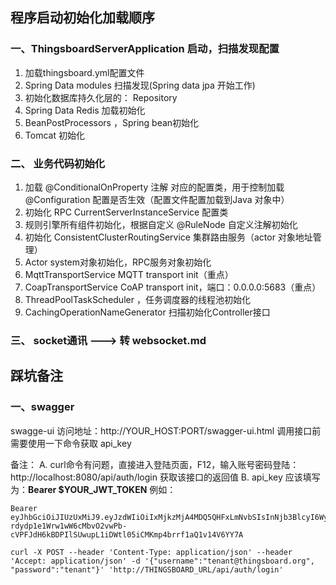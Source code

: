 

## 程序启动初始化加载顺序
### 一、ThingsboardServerApplication 启动，扫描发现配置
1. 加载thingsboard.yml配置文件
2. Spring Data modules  扫描发现(Spring data jpa 开始工作)
3. 初始化数据库持久化层的： Repository
4. Spring Data Redis 加载初始化
5. BeanPostProcessors ，Spring bean初始化
6. Tomcat 初始化

### 二、 业务代码初始化
1. 加载 @ConditionalOnProperty 注解 对应的配置类，用于控制加载 @Configuration 配置是否生效（配置文件配置加载到Java 对象中）
2. 初始化 RPC CurrentServerInstanceService 配置类
3. 规则引擎所有组件初始化，根据自定义 @RuleNode 自定义注解初始化
4. 初始化 ConsistentClusterRoutingService 集群路由服务（actor 对象地址管理）
5. Actor system对象初始化，RPC服务对象初始化
6. MqttTransportService MQTT transport init（重点）
7. CoapTransportService CoAP transport init，端口：0.0.0.0:5683（重点）
8. ThreadPoolTaskScheduler ，任务调度器的线程池初始化
9. CachingOperationNameGenerator 扫描初始化Controller接口


### 三、 socket通讯 ---> 转 websocket.md


## 踩坑备注

### 一、swagger
swagge-ui 访问地址：http://YOUR_HOST:PORT/swagger-ui.html 调用接口前需要使用一下命令获取 api_key

备注：
A. curl命令有问题，直接进入登陆页面，F12，输入账号密码登陆：http://localhost:8080/api/auth/login 获取该接口的返回值
B. api_key 应该填写为：**Bearer $YOUR_JWT_TOKEN**
例如：
```aidl
Bearer eyJhbGciOiJIUzUxMiJ9.eyJzdWIiOiIxMjkzMjA4MDQ5QHFxLmNvbSIsInNjb3BlcyI6WyJURU5BTlRfQURNSU4iXSwidXNlcklkIjoiZDRjYmJkYTAtOGY3MS0xMWVhLTk0YTAtYTdjODA2YmM4MGYzIiwiZmlyc3ROYW1lIjoibGluaiIsImVuYWJsZWQiOnRydWUsImlzUHVibGljIjpmYWxzZSwidGVuYW50SWQiOiI1YTEyOGI4MC04ZjRkLTExZWEtYTczNi0wNzhiYWFiZmQ4MWMiLCJjdXN0b21lcklkIjoiMTM4MTQwMDAtMWRkMi0xMWIyLTgwODAtODA4MDgwODA4MDgwIiwiaXNzIjoidGhpbmdzYm9hcmQuaW8iLCJpYXQiOjE1OTA1NjQzNzcsImV4cCI6MTU5MDU3MzM3N30.kDC7MV9-rdydp1e1Wrw1wW6cMbvO2vwPb-cVPFJdH6kBDPIlSUwupL1iDWtl05iCMKmp4brrf1aQ1v14V6YY7A
```
```
curl -X POST --header 'Content-Type: application/json' --header 'Accept: application/json' -d '{"username":"tenant@thingsboard.org", "password":"tenant"}' 'http://THINGSBOARD_URL/api/auth/login'
```

